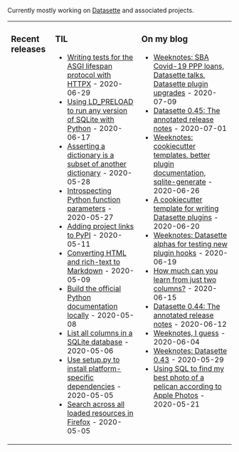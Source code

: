 Currently mostly working on [Datasette](https://github.com/simonw/datasette) and associated projects.

<table><tr><td valign="top">

### Recent releases
<!-- recent_releases starts -->

<!-- recent_releases ends -->
</td><td valign="top">

### TIL
<!-- tils starts -->
* [Writing tests for the ASGI lifespan protocol with HTTPX](https://github.com/simonw/til/blob/master/asgi/lifespan-test-httpx.md) - 2020-06-29
* [Using LD_PRELOAD to run any version of SQLite with Python](https://github.com/simonw/til/blob/master/sqlite/ld-preload.md) - 2020-06-17
* [Asserting a dictionary is a subset of another dictionary](https://github.com/simonw/til/blob/master/pytest/assert-dictionary-subset.md) - 2020-05-28
* [Introspecting Python function parameters](https://github.com/simonw/til/blob/master/python/introspect-function-parameters.md) - 2020-05-27
* [Adding project links to PyPI](https://github.com/simonw/til/blob/master/pypi/project-links.md) - 2020-05-11
* [Converting HTML and rich-text to Markdown](https://github.com/simonw/til/blob/master/markdown/converting-to-markdown.md) - 2020-05-09
* [Build the official Python documentation locally](https://github.com/simonw/til/blob/master/python/build-official-docs.md) - 2020-05-08
* [List all columns in a SQLite database](https://github.com/simonw/til/blob/master/sqlite/list-all-columns-in-a-database.md) - 2020-05-06
* [Use setup.py to install platform-specific dependencies](https://github.com/simonw/til/blob/master/python/platform-specific-dependencies.md) - 2020-05-05
* [Search across all loaded resources in Firefox](https://github.com/simonw/til/blob/master/firefox/search-across-all-resources.md) - 2020-05-05
<!-- tils ends -->
</td><td valign="top">

### On my blog
<!-- blog starts -->
* [Weeknotes: SBA Covid-19 PPP loans, Datasette talks, Datasette plugin upgrades](http://simonwillison.net/2020/Jul/9/sba-covid-19-ppp-loans/) - 2020-07-09
* [Datasette 0.45: The annotated release notes](http://simonwillison.net/2020/Jul/1/datasette-045/) - 2020-07-01
* [Weeknotes: cookiecutter templates, better plugin documentation, sqlite-generate](http://simonwillison.net/2020/Jun/26/weeknotes-plugins-sqlite-generate/) - 2020-06-26
* [A cookiecutter template for writing Datasette plugins](http://simonwillison.net/2020/Jun/20/cookiecutter-plugins/) - 2020-06-20
* [Weeknotes: Datasette alphas for testing new plugin hooks](http://simonwillison.net/2020/Jun/19/datasette-alphas/) - 2020-06-19
* [How much can you learn from just two columns?](http://simonwillison.net/2020/Jun/15/how-much-can-you-learn-just-two-columns/) - 2020-06-15
* [Datasette 0.44: The annotated release notes](http://simonwillison.net/2020/Jun/12/annotated-release-notes/) - 2020-06-12
* [Weeknotes, I guess](http://simonwillison.net/2020/Jun/4/weeknotes-i-guess/) - 2020-06-04
* [Weeknotes: Datasette 0.43](http://simonwillison.net/2020/May/29/weeknotes-datasette-043/) - 2020-05-29
* [Using SQL to find my best photo of a pelican according to Apple Photos](http://simonwillison.net/2020/May/21/dogsheep-photos/) - 2020-05-21
<!-- blog ends -->
</td></tr></table>